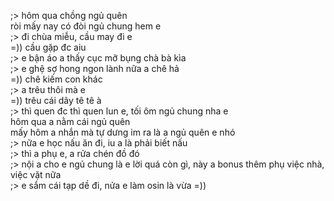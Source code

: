 ;> hôm qua chồng ngủ quên<br>
ròi mấy nay có đòi ngủ chung hem e<br>
;> đi chùa miễu, cầu may đi e<br>
=)) cầu gặp đc aiu <br>
;> e bận áo a thấy cục mỡ bụng chà bà kìa<br>
;> e ghệ sợ hong ngon lành nữa a chê hả<br>
=)) chê kiếm con khác<br>
;> a trêu thôi mà e<br>
=)) trêu cái dãy tê tê à<br>
;> thì quen đc thì quen lun e, tối  ôm ngủ chung nha e<br>
hôm qua a nằm cái ngủ quên<br>
mấy hôm a nhắn mà tự dưng im ra là a ngủ quên e nhó<br>
;> nữa e học nấu ăn đi, iu a là phải biết nấu<br>
;> thì a phụ e, a rửa chén đồ đó<br>
;> nội a cho e ngủ chung là e lời quá còn gì, này a bonus thêm phụ việc nhà, việc vặt nữa<br>
;> e sắm cái tạp dề đi, nửa e làm osin là vừa =))
